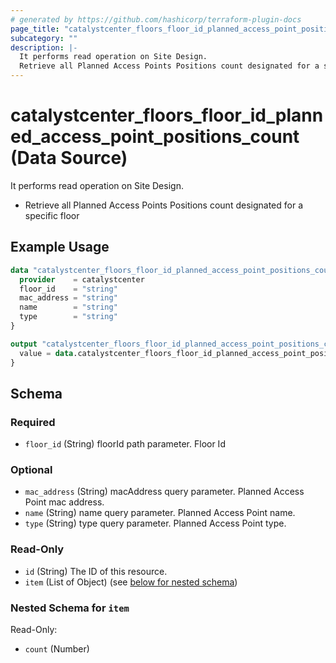 ```yaml
---
# generated by https://github.com/hashicorp/terraform-plugin-docs
page_title: "catalystcenter_floors_floor_id_planned_access_point_positions_count Data Source - terraform-provider-catalystcenter"
subcategory: ""
description: |-
  It performs read operation on Site Design.
  Retrieve all Planned Access Points Positions count designated for a specific floor
---
```


# catalystcenter_floors_floor_id_planned_access_point_positions_count (Data Source)

It performs read operation on Site Design.

- Retrieve all Planned Access Points Positions count designated for a specific floor

## Example Usage

```terraform
data "catalystcenter_floors_floor_id_planned_access_point_positions_count" "example" {
  provider    = catalystcenter
  floor_id    = "string"
  mac_address = "string"
  name        = "string"
  type        = "string"
}

output "catalystcenter_floors_floor_id_planned_access_point_positions_count_example" {
  value = data.catalystcenter_floors_floor_id_planned_access_point_positions_count.example.item
}
```

<!-- schema generated by tfplugindocs -->
## Schema

### Required

- `floor_id` (String) floorId path parameter. Floor Id

### Optional

- `mac_address` (String) macAddress query parameter. Planned Access Point mac address.
- `name` (String) name query parameter. Planned Access Point name.
- `type` (String) type query parameter. Planned Access Point type.

### Read-Only

- `id` (String) The ID of this resource.
- `item` (List of Object) (see [below for nested schema](#nestedatt--item))

<a id="nestedatt--item"></a>
### Nested Schema for `item`

Read-Only:

- `count` (Number)
